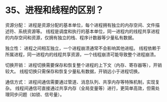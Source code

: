 # 35、进程和线程的区别？

资源分配：
进程是资源分配的基本单位，每个进程拥有独立的内存空间、文件描述符、系统资源等。
线程是调度和执行的基本单位，同一进程内的线程共享进程的内存空间和资源，仅拥有独立的栈、程序计数器等少量私有数据。 

独立性：
进程之间相互独立，一个进程崩溃通常不会影响其他进程。
线程依赖于所属进程，同一进程内的线程共享资源，一个线程崩溃可能导致整个进程崩溃。  

切换开销：
进程切换需要保存和恢复整个进程的上下文（内存、寄存器等），开销较大。
线程切换只需保存和恢复少量私有数据，开销远小于进程切换。

通信方式：
进程间通信需要通过管道、消息队列、共享内存等特殊机制，实现复杂。
线程间通信可直接通过共享内存（全局变量等）进行，更简单高效，但需处理同步问题（如锁、信号量）。 
 
